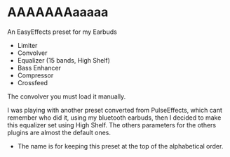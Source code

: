 # AAAAAAAaaaaa
An EasyEffects preset for my Earbuds

- Limiter
- Convolver
- Equalizer (15 bands, High Shelf)
- Bass Enhancer
- Compressor
- Crossfeed

The convolver you must load it manually.

I was playing with another preset converted from PulseEffects, which cant remember who did it, using my bluetooth earbuds, then I decided to make this equalizer set using High Shelf. The others parameters for the others plugins are almost the default ones.   

* The name is for keeping this preset at the top of the alphabetical order.
